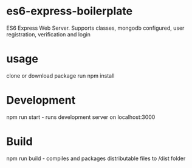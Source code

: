 # es6-express-boilerplate
ES6 Express Web Server. Supports classes, mongodb configured, user registration, verification and login
# usage
clone or download package
run npm install
# Development
npm run start - runs development server on localhost:3000
# Build
npm run build - compiles and packages distributable files to /dist folder

